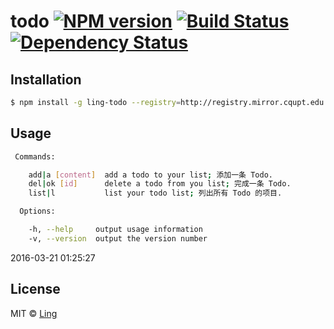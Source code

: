 # todo [![NPM version][npm-image]][npm-url] [![Build Status][travis-image]][travis-url] [![Dependency Status][daviddm-image]][daviddm-url]
> 

## Installation

```sh
$ npm install -g ling-todo --registry=http://registry.mirror.cqupt.edu.cn
```

## Usage

```bash
 Commands:

    add|a [content]  add a todo to your list; 添加一条 Todo.
    del|ok [id]      delete a todo from you list; 完成一条 Todo.
    list|l           list your todo list; 列出所有 Todo 的项目.

  Options:

    -h, --help     output usage information
    -v, --version  output the version number
```
2016-03-21 01:25:27

## License

MIT © [Ling](https://www.zeroling.com)


[npm-image]: https://badge.fury.io/js/todo.svg
[npm-url]: https://npmjs.org/package/todo
[travis-image]: https://travis-ci.org/wssgcg1213/todo.svg?branch=master
[travis-url]: https://travis-ci.org/wssgcg1213/todo
[daviddm-image]: https://david-dm.org/wssgcg1213/todo.svg?theme=shields.io
[daviddm-url]: https://david-dm.org/wssgcg1213/todo